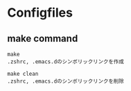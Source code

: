 # Configfiles

## make command

```
make
.zshrc, .emacs.dのシンボリックリンクを作成

make clean
.zshrc, .emacs.dのシンボリックリンクを削除
```
